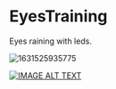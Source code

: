 # EyesTraining
Eyes raining with leds.

![1631525935775](https://user-images.githubusercontent.com/44374852/133066458-b5c430ce-4521-41ca-b67c-29d2e84dcb25.jpg)

[![IMAGE ALT TEXT](http://img.youtube.com/vi/YOUTUBE_VIDEO_ID_HERE/0.jpg)](https://www.youtube.com/watch?v=8AZFhwAc-HU "EyesTraining")

